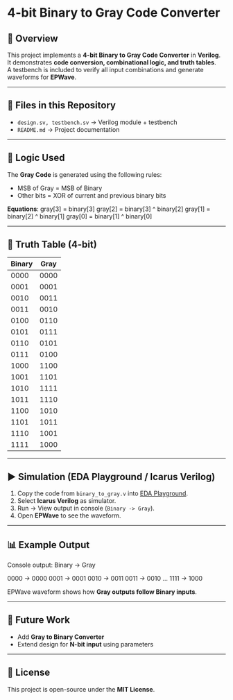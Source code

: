 # 4-bit Binary to Gray Code Converter

## 📌 Overview
This project implements a **4-bit Binary to Gray Code Converter** in **Verilog**.  
It demonstrates **code conversion, combinational logic, and truth tables**.  
A testbench is included to verify all input combinations and generate waveforms for **EPWave**.

---

## 📂 Files in this Repository
- `design.sv, testbench.sv` → Verilog module + testbench
- `README.md` → Project documentation  
  

---

## 🧩 Logic Used
The **Gray Code** is generated using the following rules:
- MSB of Gray = MSB of Binary  
- Other bits = XOR of current and previous binary bits  

**Equations**:
gray[3] = binary[3]
gray[2] = binary[3] ^ binary[2]
gray[1] = binary[2] ^ binary[1]
gray[0] = binary[1] ^ binary[0]


---

## 🧪 Truth Table (4-bit)

| Binary | Gray  |
|--------|-------|
| 0000   | 0000  |
| 0001   | 0001  |
| 0010   | 0011  |
| 0011   | 0010  |
| 0100   | 0110  |
| 0101   | 0111  |
| 0110   | 0101  |
| 0111   | 0100  |
| 1000   | 1100  |
| 1001   | 1101  |
| 1010   | 1111  |
| 1011   | 1110  |
| 1100   | 1010  |
| 1101   | 1011  |
| 1110   | 1001  |
| 1111   | 1000  |

---

## ▶️ Simulation (EDA Playground / Icarus Verilog)

1. Copy the code from `binary_to_gray.v` into [EDA Playground](https://www.edaplayground.com/).  
2. Select **Icarus Verilog** as simulator.  
3. Run → View output in console (`Binary -> Gray`).  
4. Open **EPWave** to see the waveform.  

---

## 📊 Example Output
Console output:
Binary -> Gray

0000 -> 0000
0001 -> 0001
0010 -> 0011
0011 -> 0010
...
1111 -> 1000

EPWave waveform shows how **Gray outputs follow Binary inputs**.

---

## 🚀 Future Work
- Add **Gray to Binary Converter**  
- Extend design for **N-bit input** using parameters  

---

## 📝 License
This project is open-source under the **MIT License**.
